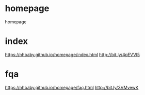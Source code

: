 # homepage
homepage


# index
https://nhbaby.github.io/homepage/index.html
http://bit.ly/4pEVVl5

# fqa
https://nhbaby.github.io/homepage/faq.html
http://bit.ly/3VMvewK